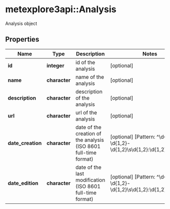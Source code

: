 # metexplore3api::Analysis

Analysis object

## Properties
Name | Type | Description | Notes
------------ | ------------- | ------------- | -------------
**id** | **integer** | id of the analysis | [optional] 
**name** | **character** | name of the analysis | [optional] 
**description** | **character** | description of the analysis | [optional] 
**url** | **character** | url of the analysis | [optional] 
**date_creation** | **character** | date of the creation of the analysis (ISO 8601 full-time format) | [optional] [Pattern: ^\\d{4}-\\d{1,2}-\\d{1,2}\\s\\d{1,2}:\\d{1,2}:\\d{1,2}$] 
**date_edition** | **character** | date of the last modification (ISO 8601 full-time format) | [optional] [Pattern: ^\\d{4}-\\d{1,2}-\\d{1,2}\\s\\d{1,2}:\\d{1,2}:\\d{1,2}$] 


